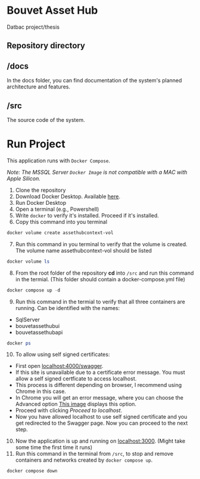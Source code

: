 # Bouvet Asset Hub
Datbac project/thesis


## Repository directory
## /docs
In the docs folder, you can find documentation of the system's planned architecture and features.
## /src
The source code of the system.


# Run Project
This application runs with `Docker Compose`. 

*Note:  The MSSQL Server `Docker Image` is not compatible with a MAC with Apple Silicon.*

1. Clone the repository
1. Download Docker Desktop. Available [here](https://docs.docker.com/get-docker/).
1. Run Docker Desktop
1. Open a terminal (e.g., Powershell)
1. Write `docker` to verify it's installed. Proceed if it's installed.
1. Copy this command into you terminal
```powershell
docker volume create assethubcontext-vol
```
7. Run this command in you terminal to verify that the volume is created. The volume name assethubcontext-vol should be listed
```powershell
docker volume ls
```
8. From the root folder of the repository **cd** into `/src` and run this command in the termial. (This folder should contain a docker-compose.yml file)
```powershell
docker compose up -d
```
9. Run this command in the termial to verify that all three containers are running. Can be identified  with the names:
- SqlServer
- bouvetassethubui
- bouvetassethubapi

```powershell
docker ps
```
10. To allow using self signed certificates:
- First open [localhost:4000/swagger](https://localhost:4000/swagger). 
- If this site is unavailable due to a certificate error message. You must allow a self signed certficate to access localhost. 
- This process is  different depending on browser, I recommend using Chrome in this case. 
- In Chrome you will get an error message, where you can choose the Advanced option [This image](https://i.stack.imgur.com/DoqzS.png) displays this option.
- Proceed with clicking *Proceed to localhost*. 
- Now you have allowed localhost to use self signed certificate and you get redirected to the Swagger page. Now you can proceed to the next step.
10. Now the application is up and running on [localhost:3000](http://localhost:3000). (Might take some time the first time it runs)
10. Run this command in the terminal from  `/src`, to stop and remove containers and networks created by `docker compose up`.
```powershell
docker compose down
```

